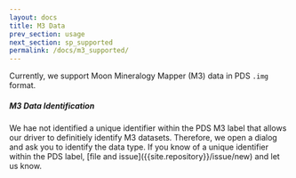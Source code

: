 ```yaml
---
layout: docs
title: M3 Data
prev_section: usage
next_section: sp_supported
permalink: /docs/m3_supported/
---
```


Currently, we support Moon Mineralogy Mapper (M3) data in PDS <code>.img</code> format.

<div class="note">
  <h5>M3 Data Identification</h5>
  <p>We hae not identified a unique identifier within the PDS M3 label that allows our driver to definitiely identify M3 datasets.  Therefore, we open a dialog and ask you to identify the data type.  If you know of a unique identifier within the PDS label, [file and issue]({{site.repository}}/issue/new) and let us know.</p>
</div>

